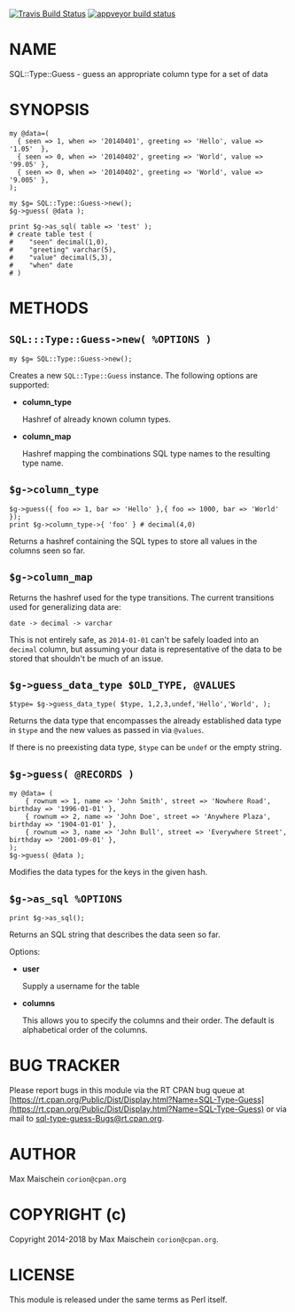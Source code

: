 
[![Travis Build Status](https://travis-ci.org/Corion/sql-type-guess.svg?branch=master)](https://travis-ci.org/corion/sql-type-guess)
[![appveyor build status](https://ci.appveyor.com/api/projects/status/github/corion/sql-type-guess?branch=master&svg=true)](https://ci.appveyor.com/project/corion/sql-type-guess)

# NAME

SQL::Type::Guess - guess an appropriate column type for a set of data

# SYNOPSIS

    my @data=(
      { seen => 1, when => '20140401', greeting => 'Hello', value => '1.05'  },
      { seen => 0, when => '20140402', greeting => 'World', value => '99.05' },
      { seen => 0, when => '20140402', greeting => 'World', value => '9.005' },
    );

    my $g= SQL::Type::Guess->new();
    $g->guess( @data );

    print $g->as_sql( table => 'test' );
    # create table test (
    #    "seen" decimal(1,0),
    #    "greeting" varchar(5),
    #    "value" decimal(5,3),
    #    "when" date
    # )

# METHODS

## `SQL:::Type::Guess->new( %OPTIONS )`

    my $g= SQL::Type::Guess->new();

Creates a new `SQL::Type::Guess` instance. The following options are
supported:

- **column\_type**

    Hashref of already known column types.

- **column\_map**

    Hashref mapping the combinations SQL type names
    to the resulting type name.

## `$g->column_type`

    $g->guess({ foo => 1, bar => 'Hello' },{ foo => 1000, bar => 'World' });
    print $g->column_type->{ 'foo' } # decimal(4,0)

Returns a hashref containing the SQL types to store all
values in the columns seen so far.

## `$g->column_map`

Returns the hashref used for the type transitions. The current
transitions used for generalizing data are:

    date -> decimal -> varchar

This is not entirely safe, as `2014-01-01` can't be safely
loaded into an `decimal` column, but assuming your data is representative
of the data to be stored that shouldn't be much of an issue.

## `$g->guess_data_type $OLD_TYPE, @VALUES`

    $type= $g->guess_data_type( $type, 1,2,3,undef,'Hello','World', );

Returns the data type that encompasses the already established data type in `$type`
and the new values as passed in via `@values`.

If there is no preexisting data type, `$type` can be `undef` or the empty string.

## `$g->guess( @RECORDS )`

    my @data= (
        { rownum => 1, name => 'John Smith', street => 'Nowhere Road', birthday => '1996-01-01' },
        { rownum => 2, name => 'John Doe', street => 'Anywhere Plaza', birthday => '1904-01-01' },
        { rownum => 3, name => 'John Bull', street => 'Everywhere Street', birthday => '2001-09-01' },
    );
    $g->guess( @data );

Modifies the data types for the keys in the given hash.

## `$g->as_sql %OPTIONS`

    print $g->as_sql();

Returns an SQL string that describes the data seen so far.

Options:

- **user**

    Supply a username for the table

- **columns**

    This allows you to specify the columns and their order. The default
    is alphabetical order of the columns.

# BUG TRACKER

Please report bugs in this module via the RT CPAN bug queue at
[https://rt.cpan.org/Public/Dist/Display.html?Name=SQL-Type-Guess](https://rt.cpan.org/Public/Dist/Display.html?Name=SQL-Type-Guess)
or via mail to [sql-type-guess-Bugs@rt.cpan.org](https://metacpan.org/pod/sql-type-guess-Bugs@rt.cpan.org).

# AUTHOR

Max Maischein `corion@cpan.org`

# COPYRIGHT (c)

Copyright 2014-2018 by Max Maischein `corion@cpan.org`.

# LICENSE

This module is released under the same terms as Perl itself.
